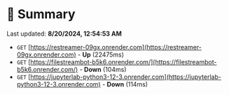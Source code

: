 # 📖 Summary
Last updated: **8/20/2024, 12:54:53 AM**

- `GET` [https://restreamer-09gx.onrender.com](https://restreamer-09gx.onrender.com) - **Up** (22475ms)
- `GET` [https://filestreambot-b5k6.onrender.com/](https://filestreambot-b5k6.onrender.com/) - **Down** (104ms)
- `GET` [https://jupyterlab-python3-12-3.onrender.com](https://jupyterlab-python3-12-3.onrender.com) - **Down** (114ms)
